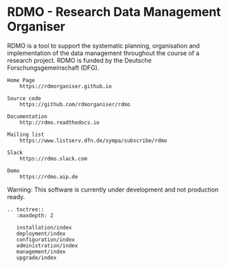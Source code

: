 # RDMO - Research Data Management Organiser

RDMO is a tool to support the systematic planning, organisation and implementation of the data management throughout the course of a research project. RDMO is funded by the Deutsche Forschungsgemeinschaft (DFG).

```eval_rst
Home Page
    https://rdmorganiser.github.io

Source code
    https://github.com/rdmorganiser/rdmo

Documentation
    http://rdmo.readthedocs.io

Mailing list
    https://www.listserv.dfn.de/sympa/subscribe/rdmo

Slack
    https://rdmo.slack.com

Demo
    https://rdmo.aip.de
```

Warning: This software is currently under development and not production ready.

```eval_rst
.. toctree::
   :maxdepth: 2

   installation/index
   deployment/index
   configuration/index
   administration/index
   management/index
   upgrade/index
```
